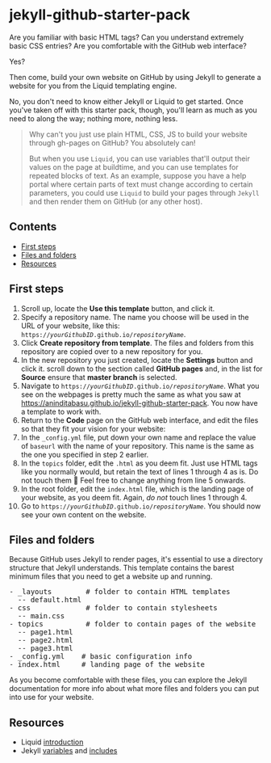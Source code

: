 # jekyll-github-starter-pack

Are you familiar with basic HTML tags? Can you understand extremely basic CSS entries? Are you comfortable with the GitHub web interface?

Yes?

Then come, build your own website on GitHub by using Jekyll to generate a website for you from the Liquid templating engine.

No, you don't need to know either Jekyll or Liquid to get started. Once you've taken off with this starter pack, though, you'll learn as much as you need to along the way; nothing more, nothing less.

> Why can't you just use plain HTML, CSS, JS to build your website through gh-pages on GitHub? You absolutely can!
> 
> But when you use `Liquid`, you can use variables that'll output their values on the page at buildtime, and you can use templates for repeated blocks of text. As an example, suppose you have a help portal where certain parts of text must change according to certain parameters, you could use `Liquid` to build your pages through `Jekyll` and then render them on GitHub (or any other host).

## Contents

- [First steps](first-steps)
- [Files and folders](files-and-folders)
- [Resources](resources)


## First steps

1. Scroll up, locate the **Use this template** button, and click it.
2. Specify a repository name. The name you choose will be used in the URL of your website, like this: `https://`_`yourGithubID`_`.github.io/`_`repositoryName`_.
3. Click **Create repository from template**. The files and folders from this repository are copied over to a new repository for you.
4. In the new repository you just created, locate the **Settings** button and click it. scroll down to the section called **GitHub pages** and, in the list for **Source** ensure that **master branch** is selected.
5. Navigate to `https://`_`yourGithubID`_`.github.io/`_`repositoryName`_. What you see on the webpages is pretty much the same as what you saw at https://aninditabasu.github.io/jekyll-github-starter-pack. You now have a template to work with.
5. Return to the **Code** page on the GitHub web interface, and edit the files so that they fit your vision for your website:
  1. In the `_config.yml` file, put down your own name and replace the value of `baseurl` with the name of your repository. This name is the same as the one you specified in step 2 earlier.
  2. In the `topics` folder, edit the `.html` as you deem fit. Just use HTML tags like you normally would, but retain the text of lines 1 through 4 as is. Do not touch them :slightly_smiling_face: Feel free to change anything from line 5 onwards.
  3. In the root folder, edit the `index.html` file, which is the landing page of your website, as you deem fit. Again, _do not_ touch lines 1 through 4.
6. Go to `https://`_`yourGithubID`_`.github.io/`_`repositoryName`_. You should now see your own content on the website.

## Files and folders

Because GitHub uses Jekyll to render pages, it's essential to use a directory structure that Jekyll understands. This template contains the barest minimum files that you need to get a website up and running.

<pre>
- _layouts        # folder to contain HTML templates
  -- default.html
- css             # folder to contain stylesheets
  -- main.css
- topics          # folder to contain pages of the website
  -- page1.html
  -- page2.html
  -- page3.html
- _config.yml    # basic configuration info
- index.html     # landing page of the website
</pre>

As you become comfortable with these files, you can explore the Jekyll documentation for more info about what more files and folders you can put into use for your website.

## Resources

- Liquid [introduction](https://shopify.github.io/liquid/tags/comment/)
- Jekyll [variables](https://jekyllrb.com/docs/variables/) and [includes](https://jekyllrb.com/docs/includes/)